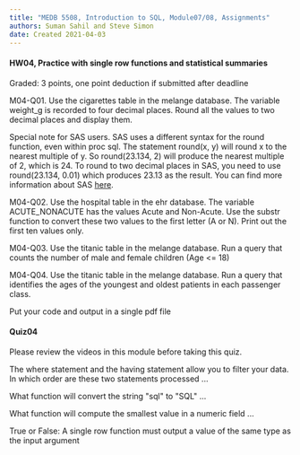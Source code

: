 ```yaml
---
title: "MEDB 5508, Introduction to SQL, Module07/08, Assignments"
authors: Suman Sahil and Steve Simon
date: Created 2021-04-03
---
```


#### HW04, Practice with single row functions and statistical summaries

Graded: 3 points, one point deduction if submitted after deadline

M04-Q01. Use the cigarettes table in the melange database. The variable weight_g is recorded to four decimal places. Round all the values to two decimal places and display them.

Special note for SAS users. SAS uses a different syntax for the round function, even within  proc sql. The statement round(x, y) will round x to the nearest multiple of y. So round(23.134, 2) will produce the nearest multiple of 2, which is 24. To round to two decimal places in SAS, you need to use round(23.134, 0.01) which produces 23.13 as the result. You can find more information about SAS [here][sas1].

M04-Q02. Use the hospital table in the ehr database. The variable ACUTE_NONACUTE has the values Acute and Non-Acute. Use the substr function to convert these two values to the first letter (A or N). Print out the first ten values only.

M04-Q03. Use the titanic table in the melange database. Run a query that counts the number of male and female children (Age <= 18)

M04-Q04. Use the titanic table in the melange database. Run a query that identifies the ages of the youngest and oldest patients in each passenger class.

Put your code and output in a single pdf file

#### Quiz04

Please review the videos in this module before taking this quiz.

The where statement and the having statement allow you to filter your data. In which order are these two statements processed ...

What function will convert the string "sql" to "SQL" ...

What function will compute the smallest value in a numeric field ...

True or False: A single row function must output a value of the same type as the input argument

[sas1]: https://sasexamplecode.com/how-to-round-numbers-in-sas/